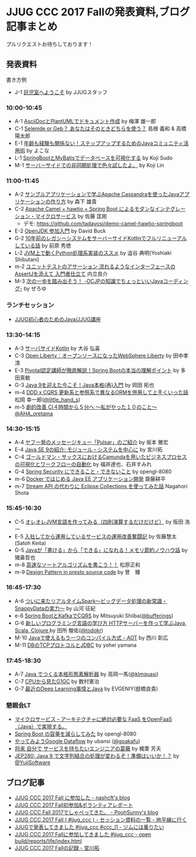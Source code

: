 # JJUG CCC 2017 Fallの発表資料,ブログ記事まとめ

プルリクエストお待ちしております！

## 発表資料
書き方例
- J-1 [託児室へようこそ](http://www.alpha-co.com/) by JJUGスタッフ

### 10:00-10:45
- A-1 [AsciiDocとPlantUMLでドキュメント作成](https://garbagetown.github.io/jjug-ccc-2017-fall/) by 梅澤 雄一郎
- C-1 [Selenide or Geb？ あなたはそのときどちらを使う？](https://www.slideshare.net/youtaroutakahashi/selenide-or-geb) 島根 義和 & 高橋 陽太郎
- E-1 [年齢も経験も関係ない！ステップアップするためのJavaコミュニティ活用術](https://speakerdeck.com/ihcomega56/nian-ling-mojing-yan-moguan-xi-nai-sutetuhuatuhusurutamefalsejavakomiyuniteihuo-yong-shu) by よこな
- L-1 [SpringBootとMyBatisでデータベースを可視化する](https://speakerdeck.com/higedrum/springboottomybatisdedetabesuwoke-shi-hua-suru) by Koji Sudo
- M-1 [サーバーサイドでの非同期処理で色々試したよ。](https://docs.google.com/presentation/d/1LKcFzspXUQbq-sivRBPb3Q6V7fQBLKB0zH6BSnGrD_I/edit) by Koji Lin

### 11:00-11:45
- A-2 [サンプルアプリケーションで学ぶApache Cassandraを使ったJavaアプリケーションの作り方](https://www.slideshare.net/yukim/apache-cassandrajava) by 森下 雄貴
- C-2 [Apache Camel + hawtio + Spring Boot によるモダンなインテグレーション・マイクロサービス](https://tadayosi.github.io/jjug2017-camel_hawtio_springboot/reveal.js/index.html) by 佐藤 匡剛
    - デモ: https://github.com/tadayosi/demo-camel-hawtio-springboot
- E-2 [OpenJDK 参加入門](https://www.slideshare.net/YujiSoftware/jep280-java-9) by David Buck
- G-2 [10年前のレガシーシステムをサーバーサイドKotlinでフルリニューアルしている話](https://speakerdeck.com/maeharin/10nian-qian-falseregasisisutemuwosabasaidokotlindehururiniyuarusiteiruhua-number-jjug-ccc-number-ccc-g2) by 前原 秀徳
- L-2 [JVM上で動くPython処理系実装のススメ](https://www.slideshare.net/yotchang4s/cafebabepyjjugcccfall2017) by 澁谷 典明(Yoshiaki Shibutani)
- m-2 [ユニットテストのアサーション 流れるようなインターフェースのAssertJを添えて 入門者仕立て](https://www.slideshare.net/RyosukeUchitate/assertj-82260732) 内立良介
- M-3 [次の一歩を踏み出そう！ -OCJPの知識でちょっといいJavaコーディング-](https://speakerdeck.com/zer0u/ocjp-for-good-coding-number-jjug-ccc-number-ccc-m3) by ぜろゆ

### ランチセッション
- [JJUG初心者のためのJava/JJUG講座](https://www.slideshare.net/yusuke/jjugjavajjug)

### 13:30-14:15
- A-3 [サーバサイドKotlin](https://www.slideshare.net/HirokiOhtani/kotlin-82260016) by 大谷 弘喜
- C-3 [Open Liberty：オープンソースになったWebSphere Liberty](https://www.slideshare.net/takakiyo/open-liberty-websphere-liberty/takakiyo/open-liberty-websphere-liberty) by 田中孝清
- E-3 [Pivotal認定講師が徹底解説！Spring Bootの本当の理解ポイント](https://www.slideshare.net/masatoshitada7/spring-boot-jjug) by 多田真敏
- G-3 [Java 9を迎えた今こそ！Java本格(再)入門](https://www.slideshare.net/omochiya/java9java-82262987) by 岡田 拓也
- m-4 [DDD x CQRS 更新系と参照系で異なるORMを併用して上手くいった話](http://little-hands.hatenablog.com/entry/jjug2017fall) 松岡 幸一郎([@little_hand_s](https://twitter.com/little_hand_s))
- m-5 [劇的改善 CI４時間から５分へ 〜私がやった１０のこと〜](https://www.slideshare.net/aha_oretama/ci-82258405) [@AHA_oretama](https://twitter.com/AHA_oretama)

### 14:30-15:15
- A-4 [ヤフー発のメッセージキュー「Pulsar」のご紹介](https://www.slideshare.net/techblogyahoo/pulsar-82786963) by 坂本 雅宏
- E-4 [Java SE 9の紹介: モジュール・システムを中心に](https://www.slideshare.net/miyakawataku/introduction-of-java-se-9-and-the-module-system) by 宮川拓
- C-4 [ゴールドマン・サックスにおけるCamundaを用いたビジネスプロセスの可視化とワークフローの自動化](https://www.slideshare.net/tatsuyafky/business-process-modeling-in-goldman-sachs-jjug-ccc-fall-2017-82246376) by 福井達也、石井すみれ
- G-4 [Spring Security にできること・できないこと](https://qiita.com/opengl-8080/items/6dc37f8b77abb5ae1642) by opengl-8080
- m-6 [Docker ではじめる Java EE アプリケーション開発](https://www.slideshare.net/KoheiSaito2/docker-java-ee-for-jjug-ccc-2017) 齋藤耕平
- m-7 [Stream API の代わりに Eclipse Collections を使ってみた話](http://slides.com/nashcft/jjug_ccc_2017_fall/) Nagahori Shota

### 15:45-16:30
- C-5 [オレオレJVM言語を作ってみる（四則演算するだけだけど）](https://www.slideshare.net/jyukutyo/jjug-ccc-2017-fall-jvm) by 阪田 浩一
- E-5 [入社してから運用しているサービスの運用改善奮闘記](https://docs.google.com/presentation/d/1G5fLHaX5-ECgplPel7rwklJ-gUAafqz-lD1-OHpLKy0/edit?usp=sharing) by 佐藤慧太(Satoh Keita)
- G-5 [Javaが「書ける」から「できる」になれる！メモリ節約ノウハウ話](https://www.slideshare.net/JSUXDesign/java-82338809) by 猪鼻哲也
- m-8 [高速なソートアルゴリズムを書こう！！](https://www.slideshare.net/masakazumatsubara1/ss-82272241) 松原正和
- m-9 [Design Pattern in presto source code]( https://www.slideshare.net/techblogyahoo/design-pattern-in-presto-source-code ) by 曾　臻


### 16:45-17:30
- A-6 [ついに来たリアルタイムSpark～ビッグデータ処理の新常識・SnappyDataの実力～](https://www.slideshare.net/MasakiYamakawa/20171118-jjug-snappydata) by 山河 征紀
- e-6 [Spring BootとKafkaでCQRS](http://bufferings.hatenablog.com/entry/2017/11/20/221215) by Mitsuyuki Shiiba([@bufferings](https://twitter.com/bufferings))
- G-6 [新しいプログラミング言語の学び方 
HTTPサーバーを作って学ぶJava, Scala, Clojure
](https://speakerdeck.com/todokr/xin-siihurokuraminkuyan-yu-falsexue-hifang-httpsahawozuo-tutexue-hu-java-scala-clojure) by 田所 駿佑([@todokr](https://twitter.com/todokr))
- M-10 [Javaで使えるもう一つのコンパイル方式 - AOT](https://www.slideshare.net/akihironishikawa/another-compilation-method-in-java-aot-ahead-of-time-compilation-82258865) by 西川 彰広
- M-11 [DBのTCPプロトコルとJDBC](https://docs.google.com/presentation/d/1xSwS73_iTPyMKdtXUUiwawJ05XaS-gFRkOeYLgu8mLI/edit#slide=id.p) by yohei yamana

### 17:45-18:30
- A-7 [Java でつくる本格形態素解析器](https://www.slideshare.net/WorksApplications/java-82794239) by 高岡一馬([@klmquasi](https://twitter.com/klmquasi))
- C-7 [CPUから見たG1GC](https://www.slideshare.net/kenjikazumura/cpug1gc) by 数村憲治
- G-7 [最近のDeep Learning事情とJava](https://speakerdeck.com/yotakahashi/zui-jin-falsedeep-learningshi-qing-tojava) by EVGENIY(&#37060;橋良貴)

### 懇親会LT
- [マイクロサービス・アーキテクチャに絶対必要な FaaS をOpenFaaS（Java）で実現する。](https://www.slideshare.net/ukitiyan/faas-openfaasjava)
- [Spring Boot の容量を減らしてみた](https://qiita.com/opengl-8080/items/5d8bef61b18dc92e35e2) by opengl-8080
- [やってみようGoogle Dataflow](https://docs.google.com/presentation/d/1n13vHdXRAazctRStp-sBUO76rD9NUZXOwFL1Sls6ulY/edit) by ubansi ([@goakafu](https://twitter.com/goakafu))
- [将来 自分で サービスを持ちたいエンジニアの葛藤](https://www.slideshare.net/YoshioKajikuri/ss-82276035) by 梶栗 芳夫
- [JEP280: Java 9 で文字列結合の処理が変わるぞ！準備はいいか！？](https://www.slideshare.net/YujiSoftware/jep280-java-9) by [@YujiSoftware](https://twitter.com/YujiSoftware)

## ブログ記事

- [JJUG CCC 2017 Fall に参加した - nashcft's blog](http://nashcft.hatenablog.com/entry/2017/11/19/152)
- [JJUG CCC 2017 Fall初参加&ボランティアレポート](http://hiroga.hatenablog.com/entry/2017/11/19/165240)
- [JJUG CCC Fall 2017でしゃべってきた。 - PoohSunny's blog](http://poohsunny.hatenablog.com/entry/2017/11/20/204820)
- [JJUG CCC 2017 Fall ( #jjug_ccc ) - セッション資料の一覧 - 地平線に行く](http://d.hatena.ne.jp/chiheisen/20171119/1511042292)
- [JJUGで発表してきました #jjug_ccc #ccc_l1 - ジムには乗りたい](http://su-kun1899.hatenablog.com/entry/2017/11/20/231100)
- [JJUG CCC 2017 Fallに参加してきました #jjug_ccc - open build/reports/life/index.html](https://www.grimrose.org/blog/2017/11/jjug-ccc-2017/)
- [JJUG CCC 2017 Fallの記録 - 宮川拓](http://d.hatena.ne.jp/miyakawa_taku/20171119/1511097148)
